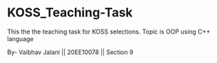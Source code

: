 # KOSS_Teaching-Task

This the the teaching task for KOSS selections.
Topic is OOP using C++ language

By-
Vaibhav Jalani ||
20EE10078 || 
Section 9
